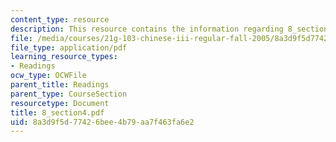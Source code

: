 ```yaml
---
content_type: resource
description: This resource contains the information regarding 8_section4.
file: /media/courses/21g-103-chinese-iii-regular-fall-2005/8a3d9f5d77426bee4b79aa7f463fa6e2_MIT21G_103F05_8_4.pdf
file_type: application/pdf
learning_resource_types:
- Readings
ocw_type: OCWFile
parent_title: Readings
parent_type: CourseSection
resourcetype: Document
title: 8_section4.pdf
uid: 8a3d9f5d-7742-6bee-4b79-aa7f463fa6e2
---
```


